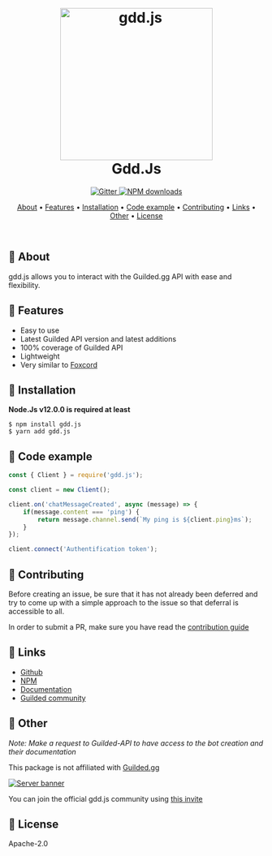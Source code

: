 <h1 align="center">
  <br>
  <a href="https://www.gdd.js.remyk.net/"><img src="https://cdn.discordapp.com/attachments/774598287712845864/882287483587534898/guildedjs.png" alt="gdd.js" width="300"></a>
  <br>
    <strong>Gdd.Js</strong>
  <br>
</h1>

<p align="center">
  <a href="https://badge.fury.io/js/gdd.js">
    <img src="https://badge.fury.io/js/gdd.js.svg"
         alt="Gitter">
  </a>
  <a href="https://www.npmjs.com/package/gdd.js"><img src="https://img.shields.io/npm/dt/gdd.js.svg?maxAge=3600" alt="NPM downloads" /></a>
</p>

<p align="center">
<a href="#-about">About</a> •
  <a href="#-features">Features</a> •
  <a href="#-installation">Installation</a> •
  <a href="#-code-example">Code example</a> •
  <a href="#-contributing">Contributing</a> •
  <a href="#-links">Links</a> •
  <a href="#-related">Other</a> •
  <a href="#-license">License</a>
</p>

<br>

## 🔎 About

gdd.js allows you to interact with the Guilded.gg API with ease and flexibility.

## 📌 Features
- Easy to use
- Latest Guilded API version and latest additions 
- 100% coverage of Guilded API
- Lightweight
- Very similar to [Foxcord](https://github.com/Foxcord/foxcord)

## 🌠 Installation

**Node.Js v12.0.0 is required at least**

```
$ npm install gdd.js
$ yarn add gdd.js
```

## 🔩 Code example

```js
const { Client } = require('gdd.js');

const client = new Client();

client.on('chatMessageCreated', async (message) => {
    if(message.content === 'ping') {
        return message.channel.send(`My ping is ${client.ping}ms`);
    }
});

client.connect('Authentification token');
```

## 🔧 Contributing

Before creating an issue, be sure that it has not already been deferred and try to come up with a simple approach to the issue so that deferral is accessible to all.

In order to submit a PR, make sure you have read the [contribution guide](https://github.com/RemyK888/gdd.js/blob/main/.github/CONTRIBUTING.md)

## 🔗 Links
- [Github](https://github.com/RemyK888/gdd.js)
- [NPM](https://www.npmjs.com/package/gdd.js)
- [Documentation](https://www.gddjs.remyk.net/)
- [Guilded community](https://www.guilded.gg/i/LExlQr3E)

## 🚀 Other
*Note: Make a request to Guilded-API to have access to the bot creation and their documentation*

This package is not affiliated with [Guilded.gg](https://guilded.gg)

[![Server banner](https://cdn.discordapp.com/attachments/774598287712845864/882296134813515796/2021-08-31_18h09_47.png)](https://www.guilded.gg/i/LExlQr3E)

You can join the official gdd.js community using [this invite](https://www.guilded.gg/i/LExlQr3E)

## 🧪 License
Apache-2.0